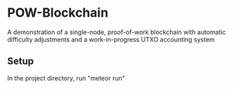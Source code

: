 # POW-Blockchain
A demonstration of a single-node, proof-of-work blockchain with automatic difficulty adjustments and a work-in-progress UTXO accounting system

## Setup
In the project directory, run "meteor run" 
